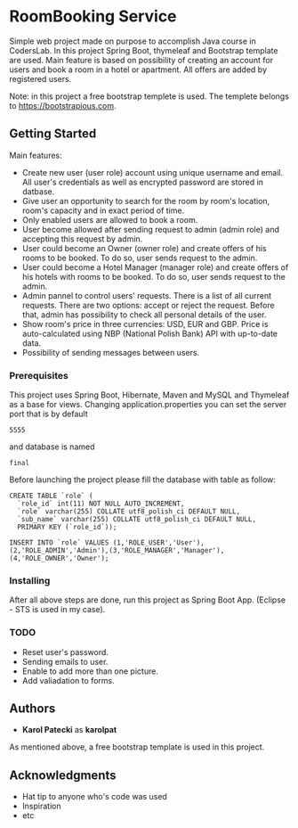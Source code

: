 # RoomBooking Service

Simple web project made on purpose to accomplish Java course in CodersLab. In this project Spring Boot, thymeleaf and Bootstrap template are used. Main feature is based on possibility of creating an account for users and book a room in a hotel or apartment. All offers are added by registered users.

Note: in this project a free bootstrap templete is used. The templete belongs to https://bootstrapious.com.


## Getting Started

Main features:
* Create new user (user role) account using unique username and email. All user's credentials as well as encrypted password are stored in datbase.
* Give user an opportunity to search for the room by room's location, room's capacity and in exact period of time.
* Only enabled users are allowed to book a room.
* User become allowed after sending request to admin (admin role) and accepting this request by admin.
* User could become an Owner (owner role) and create offers of his rooms to be booked. To do so, user sends request to the admin.
* User could become a Hotel Manager (manager role) and create offers of his hotels with rooms to be booked. To do so, user sends request to the admin.
* Admin pannel to control users' requests. There is a list of all current requests. There are two options: accept or reject the request. Before that, admin has possibility to check all personal details of the user.
* Show room's price in three currencies: USD, EUR and GBP. Price is auto-calculated using NBP (National Polish Bank) API with up-to-date data.
* Possibility of sending messages between users.

### Prerequisites

This project uses Spring Boot, Hibernate, Maven and MySQL and Thymeleaf as a base for views. Changing application.properties you can set the server port that is by default
```
5555
```
and database is named
```
final
```
Before launching the project please fill the database with table as follow:
```
CREATE TABLE `role` (
  `role_id` int(11) NOT NULL AUTO_INCREMENT,
  `role` varchar(255) COLLATE utf8_polish_ci DEFAULT NULL,
  `sub_name` varchar(255) COLLATE utf8_polish_ci DEFAULT NULL,
  PRIMARY KEY (`role_id`));

INSERT INTO `role` VALUES (1,'ROLE_USER','User'),(2,'ROLE_ADMIN','Admin'),(3,'ROLE_MANAGER','Manager'),(4,'ROLE_OWNER','Owner');
```

### Installing

After all above steps are done, run this project as Spring Boot App. (Eclipse - STS is used in my case).


### TODO
 
* Reset user's password.
* Sending emails to user.
* Enable to add more than one picture.
* Add valiadation to forms.

## Authors

* **Karol Patecki** as **karolpat** 

As mentioned above, a free bootstrap template is used in this project.


## Acknowledgments

* Hat tip to anyone who's code was used
* Inspiration
* etc

